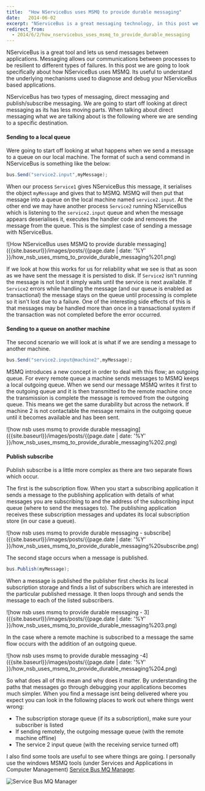 ```yaml
---
title:  "How NServiceBus uses MSMQ to provide durable messaging"
date:   2014-06-02
excerpt: "NServiceBus is a great messaging technology, in this post we look at how the message handshaking interacts with MSMQ under the the scenes to provide durable messaging."
redirect_from:
  - 2014/6/2/how_nservicebus_uses_msmq_to_provide_durable_messaging
---
```

NServiceBus is a great tool and lets us send messages between applications. Messaging allows our communications between processes to be resilient to different types of failures. In this post we are going to look specifically about how NServiceBus uses MSMQ. Its useful to understand the underlying mechanisms used to diagnose and debug your NServiceBus based applications.

NServiceBus has two types of messaging, direct messaging and publish/subscribe messaging. We are going to start off looking at direct messaging as its has less moving parts. When talking about direct messaging what we are talking about is the following where we are sending to a specific destination.

#### Sending to a local queue

Were going to start off looking at what happens when we send a message to a queue on our local machine. The format of such a send command in NServiceBus is something like the below:

``` csharp
bus.Send("service2.input",myMessage);
```

When our process `Service1` gives NServiceBus this message, it serialises the object `myMessage` and gives that to MSMQ. MSMQ will then put that message into a queue on the local machine named `service2.input`. At the other end we may have another process `Service2` running NServiceBus which is listening to the `service2.input` queue and when the message appears deserialises it, executes the handler code and removes the message from the queue. This is the simplest case of sending a message with NServiceBus.

![How NServiceBus uses MSMQ to provide durable messaging]({{site.baseurl}}/images/posts/{{page.date | date: '%Y' }}/how_nsb_uses_msmq_to_provide_durable_messaging%201.png)

If we look at how this works for us for reliability what we see is that as soon as we have sent the message it is persisted to disk. If `Service2` isn't running the message is not lost it simply waits until the service is next available. If `Service2` errors while handling the message (and our queue is enabled as transactional) the message stays on the queue until processing is complete so it isn't lost due to a failure. One of the interesting side effects of this is that messages may be handled more than once in a transactional system if the transaction was not completed before the error occurred.

#### Sending to a queue on another machine

The second scenario we will look at is what if we are sending a message to another machine.


``` csharp
bus.Send("service2.input@machine2",myMessage);
```

MSMQ introduces a new concept in order to deal with this flow; an outgoing queue. For every remote queue a machine sends messages to MSMQ keeps a local outgoing queue. When we send our message MSMQ writes it first to the outgoing queue and it is then transmitted to the remote machine once the transmission is complete the message is removed from the outgoing queue. This means we get the same durability but across the network. If machine 2 is not contactable the message remains in the outgoing queue until it becomes available and has been sent.

![how nsb uses msmq to provide durable messaging]({{site.baseurl}}/images/posts/{{page.date | date: '%Y' }}/how_nsb_uses_msmq_to_provide_durable_messaging%202.png)

#### Publish subscribe

Publish subscribe is a little more complex as there are two separate flows which occur.

The first is the subscription flow. When you start a subscribing application it sends a message to the publishing application with details of what messages you are subscribing to and the address of the subscribing input queue (where to send the messages to). The publishing application receives these subscription messages and updates its local subscription store (in our case a queue).

![how nsb uses msmq to provide durable messaging - subscribe]({{site.baseurl}}/images/posts/{{page.date | date: '%Y' }}/how_nsb_uses_msmq_to_provide_durable_messaging%20subscribe.png)

The second stage occurs when a message is published.

``` csharp
bus.Publish(myMessage);
```

 When a message is published the publisher first checks its local subscription storage and finds a list of subscribers which are interested in the particular published message. It then loops through and sends the message to each of the listed subscribers.

![how nsb uses msmq to provide durable messaging - 3]({{site.baseurl}}/images/posts/{{page.date | date: '%Y' }}/how_nsb_uses_msmq_to_provide_durable_messaging%203.png)

In the case where a remote machine is subscribed to a message the same flow occurs with the addition of an outgoing queue.

![how nsb uses msmq to provide durable messaging -4]({{site.baseurl}}/images/posts/{{page.date | date: '%Y' }}/how_nsb_uses_msmq_to_provide_durable_messaging%204.png)

 So what does all of this mean and why does it matter. By understanding the paths that messages go through debugging your applications becomes much simpler. When you find a message isnt being delivered where you expect you can look in the following places to work out where things went wrong:

 - The subscription storage queue (if its a subscription), make sure your subscriber is listed
 - If sending remotely, the outgoing message queue (with the remote machine offline)
 - The service 2 input queue (with the receiving service turned off)

 I also find some tools are useful to see where things are going. I personally use the windows MSMQ tools (under Services and Applications in Computer Management) [Service Bus MQ Manager](http://blog.halan.se/post/Service-Bus-MQ-Manager-v3-Released.aspx).

 ![Service Bus MQ Manager](http://blog.halan.se/image.axd?picture=2012%2f12%2fmainScreen2.png)
